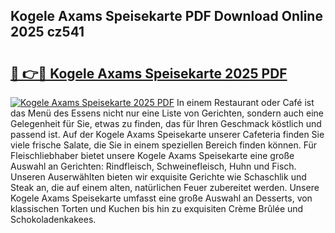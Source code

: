 ## Kogele Axams Speisekarte PDF Download Online 2025 cz541

# <h2><a href="http://gc7hkj7.nevu.top/?p=Kogele+Axams+Speisekarte">🔗 👉🔴 Kogele Axams Speisekarte 2025 PDF</a></h2>

[![Kogele Axams Speisekarte 2025 PDF](https://i.imgur.com/dBaPXMq.png)](http://gc7hkj7.nevu.top/?p=Kogele+Axams+Speisekarte)
In einem Restaurant oder Café ist das Menü des Essens nicht nur eine Liste von Gerichten, sondern auch eine Gelegenheit für Sie, etwas zu finden, das für Ihren Geschmack köstlich und passend ist. Auf der Kogele Axams Speisekarte unserer Cafeteria finden Sie viele frische Salate, die Sie in einem speziellen Bereich finden können. Für Fleischliebhaber bietet unsere Kogele Axams Speisekarte eine große Auswahl an Gerichten: Rindfleisch, Schweinefleisch, Huhn und Fisch. Unseren Auserwählten bieten wir exquisite Gerichte wie Schaschlik und Steak an, die auf einem alten, natürlichen Feuer zubereitet werden. Unsere Kogele Axams Speisekarte umfasst eine große Auswahl an Desserts, von klassischen Torten und Kuchen bis hin zu exquisiten Crème Brûlée und Schokoladenkakees.
